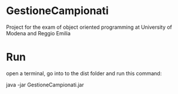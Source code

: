 # GestioneCampionati
Project for the exam of object oriented programming at University of Modena and Reggio Emilia

# Run

open a terminal, go into to the dist folder and run this command:

java -jar GestioneCampionati.jar
